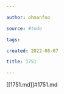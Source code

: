 ```yaml
---

author: ohmanfoo

source: #todo

tags: 

created: 2022-08-07

title: 1751

---
```

[[1751.md]]#1751.md